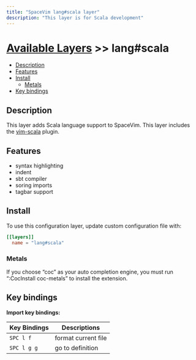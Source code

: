 ```yaml
---
title: "SpaceVim lang#scala layer"
description: "This layer is for Scala development"
---
```


# [Available Layers](../../) >> lang#scala

<!-- vim-markdown-toc GFM -->

- [Description](#description)
- [Features](#features)
- [Install](#install)
  - [Metals](#metals)
- [Key bindings](#key-bindings)

<!-- vim-markdown-toc -->

## Description

This layer adds Scala language support to SpaceVim. This layer includes the [vim-scala](https://github.com/derekwyatt/vim-scala) plugin.

## Features

- syntax highlighting
- indent
- sbt compiler
- soring imports
- tagbar support

## Install

To use this configuration layer, update custom configuration file with:

```toml
[[layers]]
  name = "lang#scala"
```

### Metals
If you choose “coc” as your auto completion engine, you must run “:CocInstall coc-metals” to install the extension.

## Key bindings

**Import key bindings:**

| Key Bindings | Descriptions              |
| ------------ | ------------------------- |
| `SPC l f`    | format current file       |
| `SPC l g g`  | go to definition          |
